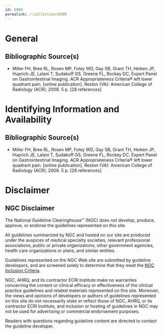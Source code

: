 ```yaml
---
id: 6988
permalink: /:collection/6988
---
```


# General

## Bibliographic Source(s)

- Miller FH, Bree RL, Rosen MP, Foley WD, Gay SB, Grant TH, Heiken JP, Huprich JE, Lalani T, Sudakoff GS, Greene FL, Rockey DC, Expert Panel on Gastrointestinal Imaging. ACR Appropriateness Criteria® left lower quadrant pain. [online publication]. Reston (VA): American College of Radiology (ACR); 2008. 5 p. [28 references]

# Identifying Information and Availability

## Bibliographic Source(s)

- Miller FH, Bree RL, Rosen MP, Foley WD, Gay SB, Grant TH, Heiken JP, Huprich JE, Lalani T, Sudakoff GS, Greene FL, Rockey DC, Expert Panel on Gastrointestinal Imaging. ACR Appropriateness Criteria® left lower quadrant pain. [online publication]. Reston (VA): American College of Radiology (ACR); 2008. 5 p. [28 references]

# Disclaimer

## NGC Disclaimer

The National Guideline Clearinghouse™ (NGC) does not develop, produce, approve, or endorse the guidelines represented on this site.

All guidelines summarized by NGC and hosted on our site are produced under the auspices of medical specialty societies, relevant professional associations, public or private organizations, other government agencies, health care organizations or plans, and similar entities.

Guidelines represented on the NGC Web site are submitted by guideline developers, and are screened solely to determine that they meet the [NGC Inclusion Criteria](/help-and-about/summaries/inclusion-criteria).

NGC, AHRQ, and its contractor ECRI Institute make no warranties concerning the content or clinical efficacy or effectiveness of the clinical practice guidelines and related materials represented on this site. Moreover, the views and opinions of developers or authors of guidelines represented on this site do not necessarily state or reflect those of NGC, AHRQ, or its contractor ECRI Institute, and inclusion or hosting of guidelines in NGC may not be used for advertising or commercial endorsement purposes.

Readers with questions regarding guideline content are directed to contact the guideline developer.

